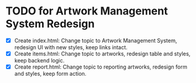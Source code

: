 # TODO for Artwork Management System Redesign

- [x] Create index.html: Change topic to Artwork Management System, redesign UI with new styles, keep links intact.
- [x] Create items.html: Change topic to artworks, redesign table and styles, keep backend logic.
- [x] Create report.html: Change topic to reporting artworks, redesign form and styles, keep form action.
